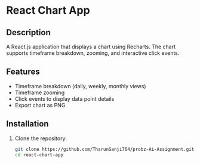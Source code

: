 # React Chart App

## Description
A React.js application that displays a chart using Recharts. The chart supports timeframe breakdown, zooming, and interactive click events.

## Features
- Timeframe breakdown (daily, weekly, monthly views)
- Timeframe zooming
- Click events to display data point details
- Export chart as PNG

## Installation
1. Clone the repository:
   ```bash
   git clone https://github.com/TharunGanji764/probz-Ai-Assignment.git
   cd react-chart-app

